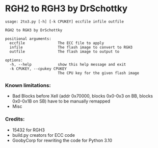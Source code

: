# RGH2 to RGH3 by DrSchottky

```
usage: 2to3.py [-h] [-k CPUKEY] eccfile infile outfile

RGH2 to RGH3 by DrSchottky

positional arguments:
  eccfile               The ECC file to apply
  infile                The flash image to convert to RGH3
  outfile               The flash image to output to

options:
  -h, --help            show this help message and exit
  -k CPUKEY, --cpukey CPUKEY
                        The CPU key for the given flash image
```

### Known limitations:
- Bad Blocks before Xell (addr 0x70000, blocks 0x0-0x3 on BB, blocks 0x0-0x1B on SB) have to be manually remapped
- Misc


### Credits:
- 15432 for RGH3
- build.py creators for ECC code
- GoobyCorp for rewriting the code for Python 3.10
